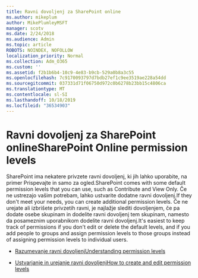 ```yaml
---
title: Ravni dovoljenj za SharePoint online
ms.author: mikeplum
author: MikePlumleyMSFT
manager: scotv
ms.date: 2/24/2018
ms.audience: Admin
ms.topic: article
ROBOTS: NOINDEX, NOFOLLOW
localization_priority: Normal
ms.collection: Adm_O365
ms.custom: ''
ms.assetid: f2b1b6b4-10c9-4e83-b9cb-529a0b8a3c55
ms.openlocfilehash: 7c9170093797d7bdb27ef1c9ee3519ae228a54dd
ms.sourcegitcommit: 037331d71f06750d972c0b6278b23bb15c4806ca
ms.translationtype: MT
ms.contentlocale: sl-SI
ms.lasthandoff: 10/18/2019
ms.locfileid: "36534903"
---
```

# <a name="sharepoint-online-permission-levels"></a><span data-ttu-id="73c41-102">Ravni dovoljenj za SharePoint online</span><span class="sxs-lookup"><span data-stu-id="73c41-102">SharePoint Online permission levels</span></span>

<span data-ttu-id="73c41-103">SharePoint ima nekatere privzete ravni dovoljenj, ki jih lahko uporabite, na primer Prispevajte in samo za ogled.</span><span class="sxs-lookup"><span data-stu-id="73c41-103">SharePoint comes with some default permission levels that you can use, such as Contribute and View Only.</span></span> <span data-ttu-id="73c41-104">Če ne ustrezajo vašim potrebam, lahko ustvarite dodatne ravni dovoljenj.</span><span class="sxs-lookup"><span data-stu-id="73c41-104">If they don't meet your needs, you can create additional permission levels.</span></span> <span data-ttu-id="73c41-105">Če ne urejate ali izbrišete privzetih ravni, je najlažje slediti dovoljenjem, če pa dodate osebe skupinam in dodelite ravni dovoljenj tem skupinam, namesto da posameznim uporabnikom dodelite ravni dovoljenj.</span><span class="sxs-lookup"><span data-stu-id="73c41-105">It's easiest to keep track of permissions if you don't edit or delete the default levels, and if you add people to groups and assign permission levels to those groups instead of assigning permission levels to individual users.</span></span>
  
- [<span data-ttu-id="73c41-106">Razumevanje ravni dovoljenj</span><span class="sxs-lookup"><span data-stu-id="73c41-106">Understanding permission levels</span></span>](https://go.microsoft.com/fwlink/?linkid=867071)
    
- [<span data-ttu-id="73c41-107">Ustvarjanje in urejanje ravni dovoljenj</span><span class="sxs-lookup"><span data-stu-id="73c41-107">How to create and edit permission levels</span></span>](https://go.microsoft.com/fwlink/?linkid=867072)
    

